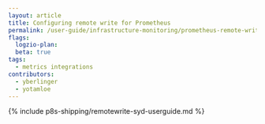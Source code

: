 ```yaml
---
layout: article
title: Configuring remote write for Prometheus 
permalink: /user-guide/infrastructure-monitoring/prometheus-remote-write.html
flags:
  logzio-plan:  
  beta: true
tags:
  - metrics integrations
contributors:
  - yberlinger
  - yotamloe
---
```




{% include p8s-shipping/remotewrite-syd-userguide.md %}


